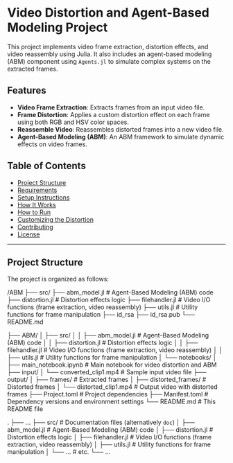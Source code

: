 # Video Distortion and Agent-Based Modeling Project

This project implements video frame extraction, distortion effects, and video reassembly using Julia. It also includes an agent-based modeling (ABM) component using `Agents.jl` to simulate complex systems on the extracted frames.

## Features

- **Video Frame Extraction**: Extracts frames from an input video file.
- **Frame Distortion**: Applies a custom distortion effect on each frame using both RGB and HSV color spaces.
- **Reassemble Video**: Reassembles distorted frames into a new video file.
- **Agent-Based Modeling (ABM)**: An ABM framework to simulate dynamic effects on video frames.

## Table of Contents

- [Project Structure](#project-structure)
- [Requirements](#requirements)
- [Setup Instructions](#setup-instructions)
- [How It Works](#how-it-works)
- [How to Run](#how-to-run)
- [Customizing the Distortion](#customizing-the-distortion)
- [Contributing](#contributing)
- [License](#license)

---

## Project Structure

The project is organized as follows:

/ABM
    ├── src/
        ├── abm_model.jl      # Agent-Based Modeling (ABM) code
        ├── distortion.jl     # Distortion effects logic
        ├── filehandler.jl    # Video I/O functions (frame extraction, video reassembly)
        ├── utils.jl          # Utility functions for frame manipulation
    ├── id_rsa
    ├── id_rsa.pub
    └── README.md

├── ABM/
│   ├── src/
│   │   ├── abm_model.jl      # Agent-Based Modeling (ABM) code
│   │   ├── distortion.jl     # Distortion effects logic
│   │   ├── filehandler.jl    # Video I/O functions (frame extraction, video reassembly)
│   │   ├── utils.jl          # Utility functions for frame manipulation
│   └── notebooks/
│       ├── main_notebook.ipynb  # Main notebook for video distortion and ABM
├── input/
│   └── converted_clip1.mp4   # Sample input video file
├── output/
│   ├── frames/               # Extracted frames
│   ├── distorted_frames/     # Distorted frames
│   └── distorted_clip1.mp4   # Output video with distorted frames
├── Project.toml              # Project dependencies
├── Manifest.toml             # Dependency versions and environment settings
└── README.md                 # This README file

.
├── ...
├── src/                    # Documentation files (alternatively `doc`)
│   ├── abm_model.jl        # Agent-Based Modeling (ABM) code
│   ├── distortion.jl       # Distortion effects logic
│   ├── filehandler.jl      # Video I/O functions (frame extraction, video reassembly)
│   ├── utils.jl            # Utility functions for frame manipulation
│   └── ...                 # etc.
└── ...